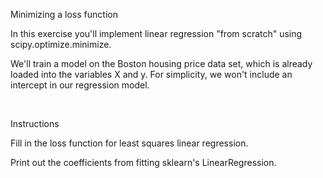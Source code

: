 Minimizing a loss function

In this exercise you'll implement linear regression "from scratch" using scipy.optimize.minimize.

We'll train a model on the Boston housing price data set, which is already loaded into the variables X and y. For simplicity, we won't include an intercept in our regression model.

<br>

Instructions

Fill in the loss function for least squares linear regression.

Print out the coefficients from fitting sklearn's LinearRegression.
